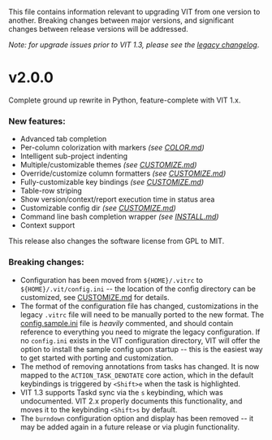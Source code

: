 This file contains information relevant to upgrading VIT from one version to another. Breaking changes between major versions, and significant changes between release versions will be addressed.

*Note: for upgrade issues prior to VIT 1.3, please see the [legacy changelog](https://github.com/scottkosty/vit/blob/1.3/CHANGES)*.

# v2.0.0

Complete ground up rewrite in Python, feature-complete with VIT 1.x.

### New features:

 * Advanced tab completion
 * Per-column colorization with markers *(see [COLOR.md](COLOR.md))*
 * Intelligent sub-project indenting
 * Multiple/customizable themes *(see [CUSTOMIZE.md](CUSTOMIZE.md))*
 * Override/customize column formatters *(see [CUSTOMIZE.md](CUSTOMIZE.md))*
 * Fully-customizable key bindings *(see [CUSTOMIZE.md](CUSTOMIZE.md))*
 * Table-row striping
 * Show version/context/report execution time in status area
 * Customizable config dir *(see [CUSTOMIZE.md](CUSTOMIZE.md))*
 * Command line bash completion wrapper *(see [INSTALL.md](INSTALL.md))*
 * Context support

 This release also changes the software license from GPL to MIT.

### Breaking changes:

 * Configuration has been moved from ```${HOME}/.vitrc``` to ```${HOME}/.vit/config.ini``` -- the location of the config directory can be customized, see [CUSTOMIZE.md](CUSTOMIZE.md) for details.
 * The format of the configuration file has changed, customizations in the legacy ```.vitrc``` file will need to be manually ported to the new format. The [config.sample.ini](https://github.com/scottkosty/vit/blob/2.x/vit/config/config.sample.ini) file is *heavily* commented, and should contain reference to everything you need to migrate the legacy configuration. If no ```config.ini``` exists in the VIT configuration directory, VIT will offer the option to install the sample config upon startup -- this is the easiest way to get started with porting and customization.
 * The method of removing annotations from tasks has changed. It is now mapped to the ```ACTION_TASK_DENOTATE``` core action, which in the default keybindings is triggered by ```<Shift>e``` when the task is highlighted.
 * VIT 1.3 supports Taskd sync via the ```s``` keybinding, which was undocumented. VIT 2.x properly documents this functionality, and moves it to the keybinding ```<Shift>s``` by default.
 * The ```burndown``` configuration option and display has been removed -- it may be added again in a future release or via plugin functionality.
